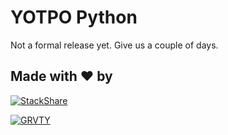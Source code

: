 **YOTPO Python**
==============

Not a formal release yet. Give us a couple of days.

Made with ❤️ by
--------


[![StackShare][stack-shield]][stack-tech]


[![GRVTY][logo]](http://grvty.digital)

[logo]: http://grvty.digital/images/logos/repos-logo-1.png?raw=true "GRVTY"

[stack-shield]: http://img.shields.io/badge/tech-stack-0690fa.svg?style=flat
[stack-tech]: http://stackshare.io/grvty/mountain
